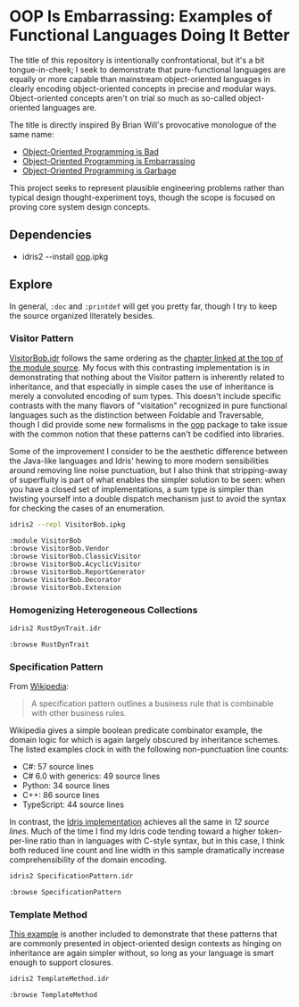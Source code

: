 # OOP Is Embarrassing: Examples of Functional Languages Doing It Better

The title of this repository is intentionally confrontational, but it's a bit tongue-in-cheek; I
seek to demonstrate that pure-functional languages are equally or more capable than mainstream
object-oriented languages in clearly encoding object-oriented concepts in precise and modular ways.
Object-oriented concepts aren't on trial so much as so-called object-oriented languages are.

The title is directly inspired By Brian Will's provocative monologue of the same name:
* [Object-Oriented Programming is Bad](https://www.youtube.com/watch?v=QM1iUe6IofM)
* [Object-Oriented Programming is Embarrassing](https://www.youtube.com/watch?v=IRTfhkiAqPw)
* [Object-Oriented Programming is Garbage](https://www.youtube.com/watch?v=V6VP-2aIcSc)

This project seeks to represent plausible engineering problems rather than typical design
thought-experiment toys, though the scope is focused on proving core system design concepts.


## Dependencies

* idris2 --install [oop](https://github.com/alrunner4/idris2-oop).ipkg

## Explore

In general, `:doc` and `:printdef` will get you pretty far, though I try to keep the source
organized literately besides.

### Visitor Pattern
[VisitorBob.idr](VisitorBob.idr) follows the same ordering as the
[chapter linked at the top of the module source](
https://web.archive.org/web/20151022084246/http://objectmentor.com/resources/articles/visitor.pdf).
My focus with this contrasting implementation is in demonstrating that nothing about the Visitor
pattern is inherently related to inheritance, and that especially in simple cases the use of
inheritance is merely a convoluted encoding of sum types. This doesn't include specific contrasts
with the many flavors of "visitation" recognized in pure functional languages such as the
distinction between Foldable and Traversable, though I did provide some new formalisms in the
[oop](https://github.com/alrunner4/idris2-oop) package to take issue with the common notion that
these patterns can't be codified into libraries.

Some of the improvement I consider to be the aesthetic difference between the Java-like languages
and Idris' hewing to more modern sensibilities around removing line noise punctuation, but I also
think that stripping-away of superfluity is part of what enables the simpler solution to be seen:
when you have a closed set of implementations, a sum type is simpler than twisting yourself into a
double dispatch mechanism just to avoid the syntax for checking the cases of an enumeration.

```bash
idris2 --repl VisitorBob.ipkg
```
```
:module VisitorBob
:browse VisitorBob.Vendor
:browse VisitorBob.ClassicVisitor
:browse VisitorBob.AcyclicVisitor
:browse VisitorBob.ReportGenerator
:browse VisitorBob.Decorator
:browse VisitorBob.Extension
```

### Homogenizing Heterogeneous Collections
```bash
idris2 RustDynTrait.idr
```
```
:browse RustDynTrait
```

### Specification Pattern
From [Wikipedia](https://en.wikipedia.org/wiki/Specification_pattern):
> A specification pattern outlines a business rule that is combinable with other business rules.

Wikipedia gives a simple boolean predicate combinator example, the domain logic for which is again
largely obscured by inheritance schemes. The listed examples clock in with the following
non-punctuation line counts:

* C#: 57 source lines
* C# 6.0 with generics: 49 source lines
* Python: 34 source lines
* C++: 86 source lines
* TypeScript: 44 source lines

In contrast, the [Idris implementation](Specification.idr) achieves all the same in _12 source
lines_. Much of the time I find my Idris code tending toward a higher token-per-line ratio than in
languages with C-style syntax, but in this case, I think both reduced line count and line width in
this sample dramatically increase comprehensibility of the domain encoding.

```bash
idris2 SpecificationPattern.idr
```
```
:browse SpecificationPattern
```

### Template Method
[This example](TemplateMethod.idr) is another included to demonstrate that these patterns that are
commonly presented in object-oriented design contexts as hinging on inheritance are again simpler
without, so long as your language is smart enough to support closures.

```bash
idris2 TemplateMethod.idr
```
```
:browse TemplateMethod
```
